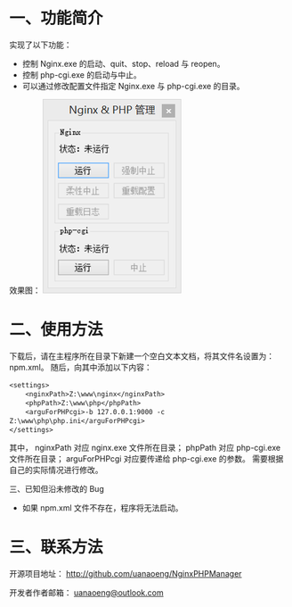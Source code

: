 一、功能简介
=============

实现了以下功能：
- 控制 Nginx.exe 的启动、quit、stop、reload 与 reopen。
- 控制 php-cgi.exe 的启动与中止。
- 可以通过修改配置文件指定 Nginx.exe 与 php-cgi.exe 的目录。

效果图：
![主界面](mainForm.png)

二、使用方法
=============

下载后，请在主程序所在目录下新建一个空白文本文档，将其文件名设置为：npm.xml。
随后，向其中添加以下内容：

```
<settings>
	<nginxPath>Z:\www\nginx</nginxPath>
	<phpPath>Z:\www\php</phpPath>
	<arguForPHPcgi>-b 127.0.0.1:9000 -c Z:\www\php\php.ini</arguForPHPcgi>
</settings>
```

其中，
nginxPath 对应 nginx.exe 文件所在目录；
phpPath 对应 php-cgi.exe 文件所在目录；
arguForPHPcgi 对应要传递给 php-cgi.exe 的参数。
需要根据自己的实际情况进行修改。

三、已知但沿未修改的 Bug
- 如果 npm.xml 文件不存在，程序将无法启动。

三、联系方法
=============

开源项目地址：
http://github.com/uanaoeng/NginxPHPManager

开发者作者邮箱：
uanaoeng@outlook.com